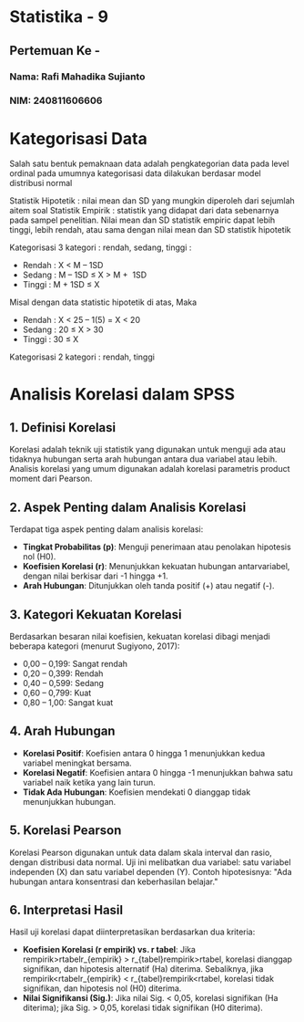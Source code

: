 # Statistika - 9
## Pertemuan Ke - 

### Nama: Rafi Mahadika Sujianto
### NIM: 240811606606



# Kategorisasi Data
Salah satu bentuk pemaknaan data adalah pengkategorian data pada level ordinal
pada umumnya kategorisasi data dilakukan berdasar model distribusi normal

Statistik Hipotetik : nilai mean dan SD yang mungkin diperoleh dari sejumlah aitem soal
Statistik Empirik : statistik yang didapat dari data sebenarnya pada sampel penelitian. Nilai mean dan SD statistik empiric dapat lebih tinggi, lebih rendah, atau sama dengan nilai mean dan SD statistik hipotetik



Kategorisasi 3 kategori : rendah, sedang, tinggi :
- Rendah : X < M – 1SD
- Sedang : M – 1SD ≤ X > M +  1SD
- Tinggi : M + 1SD ≤ X

Misal dengan data statistic hipotetik di atas, Maka
- Rendah : X < 25 – 1(5) = X < 20
- Sedang : 20 ≤ X > 30
- Tinggi : 30 ≤ X

Kategorisasi 2 kategori : rendah, tinggi

# Analisis Korelasi dalam SPSS

## 1. Definisi Korelasi

Korelasi adalah teknik uji statistik yang digunakan untuk menguji ada atau tidaknya hubungan serta arah hubungan antara dua variabel atau lebih. Analisis korelasi yang umum digunakan adalah korelasi parametris product moment dari Pearson.

## 2. Aspek Penting dalam Analisis Korelasi

Terdapat tiga aspek penting dalam analisis korelasi:

- **Tingkat Probabilitas (p)**: Menguji penerimaan atau penolakan hipotesis nol (H0).
- **Koefisien Korelasi (r)**: Menunjukkan kekuatan hubungan antarvariabel, dengan nilai berkisar dari -1 hingga +1.
- **Arah Hubungan**: Ditunjukkan oleh tanda positif (+) atau negatif (-).

## 3. Kategori Kekuatan Korelasi

Berdasarkan besaran nilai koefisien, kekuatan korelasi dibagi menjadi beberapa kategori (menurut Sugiyono, 2017):

- 0,00 – 0,199: Sangat rendah
- 0,20 – 0,399: Rendah
- 0,40 – 0,599: Sedang
- 0,60 – 0,799: Kuat
- 0,80 – 1,00: Sangat kuat

## 4. Arah Hubungan

- **Korelasi Positif**: Koefisien antara 0 hingga 1 menunjukkan kedua variabel meningkat bersama.
- **Korelasi Negatif**: Koefisien antara 0 hingga -1 menunjukkan bahwa satu variabel naik ketika yang lain turun.
- **Tidak Ada Hubungan**: Koefisien mendekati 0 dianggap tidak menunjukkan hubungan.

## 5. Korelasi Pearson

Korelasi Pearson digunakan untuk data dalam skala interval dan rasio, dengan distribusi data normal. Uji ini melibatkan dua variabel: satu variabel independen (X) dan satu variabel dependen (Y). Contoh hipotesisnya: "Ada hubungan antara konsentrasi dan keberhasilan belajar."

## 6. Interpretasi Hasil

Hasil uji korelasi dapat diinterpretasikan berdasarkan dua kriteria:

- **Koefisien Korelasi (r empirik) vs. r tabel**: Jika rempirik>rtabelr_{empirik} > r_{tabel}rempirik​>rtabel​, korelasi dianggap signifikan, dan hipotesis alternatif (Ha) diterima. Sebaliknya, jika rempirik<rtabelr_{empirik} < r_{tabel}rempirik​<rtabel​, korelasi tidak signifikan, dan hipotesis nol (H0) diterima.
- **Nilai Signifikansi (Sig.)**: Jika nilai Sig. < 0,05, korelasi signifikan (Ha diterima); jika Sig. > 0,05, korelasi tidak signifikan (H0 diterima).